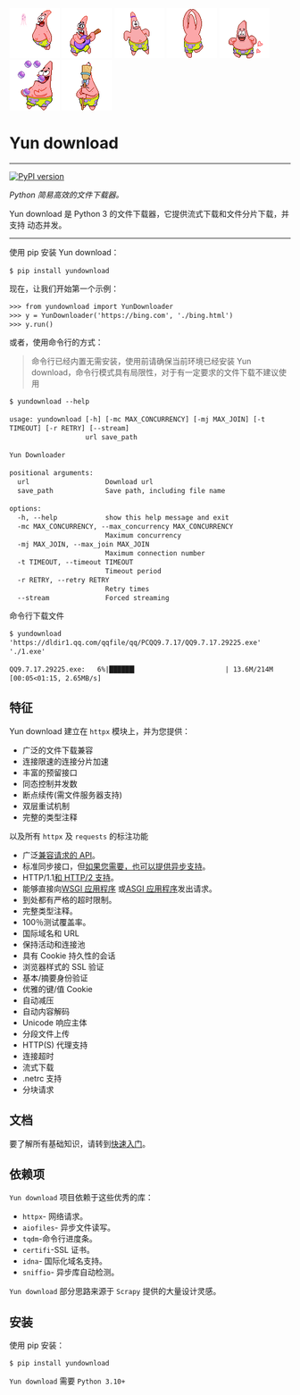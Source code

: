 ![Yun Download](images/pdx1.gif)
![Yun Download](images/pdx2.gif)
![Yun Download](images/pdx3.gif)
![Yun Download](images/pdx4.gif)
![Yun Download](images/pdx5.gif)
![Yun Download](images/pdx6.gif)
![Yun Download](images/pdx7.gif)

# Yun download

------

[![PyPI version](https://badge.fury.io/py/yundownload.svg)](https://badge.fury.io/py/yundownload)

*Python 简易高效的文件下载器。*

Yun download 是 Python 3 的文件下载器，它提供流式下载和文件分片下载，并支持 动态并发。

------

使用 pip 安装 Yun download：

`$ pip install yundownload`

现在，让我们开始第一个示例：

```shell
>>> from yundownload import YunDownloader
>>> y = YunDownloader('https://bing.com', './bing.html')
>>> y.run()
```

或者，使用命令行的方式：

> 命令行已经内置无需安装，使用前请确保当前环境已经安装 Yun download，命令行模式具有局限性，对于有一定要求的文件下载不建议使用

```shell
$ yundownload --help

usage: yundownload [-h] [-mc MAX_CONCURRENCY] [-mj MAX_JOIN] [-t TIMEOUT] [-r RETRY] [--stream]
                   url save_path

Yun Downloader

positional arguments:
  url                   Download url
  save_path             Save path, including file name

options:
  -h, --help            show this help message and exit
  -mc MAX_CONCURRENCY, --max_concurrency MAX_CONCURRENCY
                        Maximum concurrency
  -mj MAX_JOIN, --max_join MAX_JOIN
                        Maximum connection number
  -t TIMEOUT, --timeout TIMEOUT
                        Timeout period
  -r RETRY, --retry RETRY
                        Retry times
  --stream              Forced streaming
```

命令行下载文件

```shell
$ yundownload 'https://dldir1.qq.com/qqfile/qq/PCQQ9.7.17/QQ9.7.17.29225.exe' './1.exe'

QQ9.7.17.29225.exe:   6%|██████▎                      | 13.6M/214M [00:05<01:15, 2.65MB/s] 
```

## 特征

Yun download 建立在 `httpx` 模块上，并为您提供：

- 广泛的文件下载兼容
- 连接限速的连接分片加速
- 丰富的预留接口
- 同态控制并发数
- 断点续传(需文件服务器支持)
- 双层重试机制
- 完整的类型注释

以及所有 `httpx` 及 `requests` 的标注功能

- 广泛[兼容请求的 API](https://www.python-httpx.org/compatibility/)。
- 标准同步接口，但[如果您需要，也可以提供异步支持](https://www.python-httpx.org/async/)。
- HTTP/1.1[和 HTTP/2 支持](https://www.python-httpx.org/http2/)。
- 能够直接向[WSGI 应用程序](https://www.python-httpx.org/async/#calling-into-python-web-apps)
  或[ASGI 应用程序](https://www.python-httpx.org/async/#calling-into-python-web-apps)发出请求。
- 到处都有严格的超时限制。
- 完整类型注释。
- 100％测试覆盖率。
- 国际域名和 URL
- 保持活动和连接池
- 具有 Cookie 持久性的会话
- 浏览器样式的 SSL 验证
- 基本/摘要身份验证
- 优雅的键/值 Cookie
- 自动减压
- 自动内容解码
- Unicode 响应主体
- 分段文件上传
- HTTP(S) 代理支持
- 连接超时
- 流式下载
- .netrc 支持
- 分块请求

## 文档

要了解所有基础知识，请转到[快速入门](quickstart.md)。

## 依赖项

`Yun download` 项目依赖于这些优秀的库：

- `httpx`- 网络请求。
- `aiofiles`- 异步文件读写。
- `tqdm`-命令行进度条。
- `certifi`-SSL 证书。
- `idna`- 国际化域名支持。
- `sniffio`- 异步库自动检测。

`Yun download` 部分思路来源于 `Scrapy` 提供的大量设计灵感。

## 安装

使用 pip 安装：

```
$ pip install yundownload
```

`Yun download` 需要 `Python 3.10+`